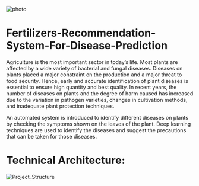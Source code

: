 


![photo](https://user-images.githubusercontent.com/108724696/192107315-d80cfa7c-921a-4f17-a67b-0cd110afd123.jpg)






# Fertilizers-Recommendation-System-For-Disease-Prediction

Agriculture is the most important sector in today’s life. Most plants are affected by a wide variety of bacterial and fungal diseases. Diseases on plants placed a major constraint on the production and a major threat to food security. Hence, early and accurate identification of plant diseases is essential to ensure high quantity and best quality. In recent years, the number of diseases on plants and the degree of harm caused has increased due to the variation in pathogen varieties, changes in cultivation methods, and inadequate plant protection techniques.



An automated system is introduced to identify different diseases on plants by checking the symptoms shown on the leaves of the plant. Deep learning techniques are used to identify the diseases and suggest the precautions that can be taken for those diseases. 

# Technical Architecture:

![Project_Structure](https://user-images.githubusercontent.com/108724696/192106205-f42421ac-76e6-488f-8dd5-c14fd5a0ce50.png)





